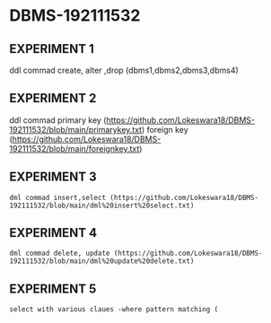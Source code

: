# DBMS-192111532
## EXPERIMENT 1
   ddl commad create, alter ,drop (dbms1,dbms2,dbms3,dbms4)
## EXPERIMENT 2
   ddl commad primary key (https://github.com/Lokeswara18/DBMS-192111532/blob/main/primarykey.txt)
              foreign key (https://github.com/Lokeswara18/DBMS-192111532/blob/main/foreignkey.txt)
## EXPERIMENT 3
    dml commad insert,select (https://github.com/Lokeswara18/DBMS-192111532/blob/main/dml%20insert%20select.txt)
## EXPERIMENT 4
    dml commad delete, update (https://github.com/Lokeswara18/DBMS-192111532/blob/main/dml%20update%20delete.txt)
## EXPERIMENT 5
    select with various claues -where pattern matching (
